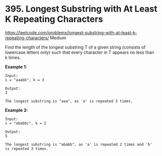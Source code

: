 # 395. Longest Substring with At Least K Repeating Characters
<https://leetcode.com/problems/longest-substring-with-at-least-k-repeating-characters/>
Medium

Find the length of the longest substring T of a given string (consists of lowercase letters only) such that every character in T appears no less than k times.

**Example 1:**

    Input:
    s = "aaabb", k = 3

    Output:
    3

    The longest substring is "aaa", as 'a' is repeated 3 times.

**Example 2:**

    Input:
    s = "ababbc", k = 2

    Output:
    5

    The longest substring is "ababb", as 'a' is repeated 2 times and 'b' is repeated 3 times.